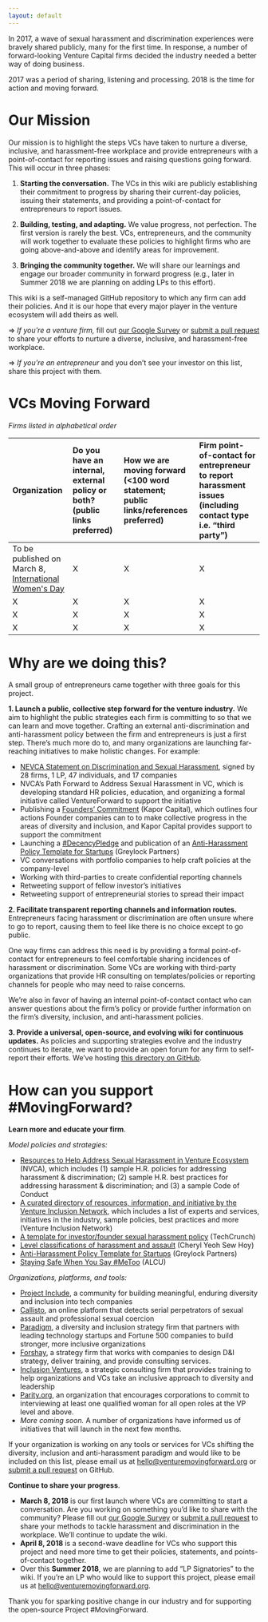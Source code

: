 ```yaml
---
layout: default
---
```


In 2017, a wave of sexual harassment and discrimination experiences were bravely shared publicly, many for the first time. In response, a number of forward-looking Venture Capital firms decided the industry needed a better way of doing business.

2017 was a period of sharing, listening and processing. 2018 is the time for action and moving forward.

# [](#our-mission)Our Mission

Our mission is to highlight the steps VCs have taken to nurture a diverse, inclusive, and harassment-free workplace and provide entrepreneurs with a point-of-contact for reporting issues and raising questions going forward. This will occur in three phases:

1. **Starting the conversation.** The VCs in this wiki are publicly establishing their commitment to progress by sharing their current-day policies, issuing their statements, and providing a point-of-contact for entrepreneurs to report issues.

2. **Building, testing, and adapting.** We value progress, not perfection. The first version is rarely the best. VCs, entrepreneurs, and the community will work together to evaluate these policies to highlight firms who are going above-and-above and identify areas for improvement. 

3. **Bringing the community together.** We will share our learnings and engage our broader community in forward progress (e.g., later in Summer 2018 we are planning on adding LPs to this effort).

This wiki is a self-managed GitHub repository to which any firm can add their policies. And it is our hope that every major player in the venture ecosystem will add theirs as well.

=> _If you’re a venture firm,_ fill out [our Google Survey](https://goo.gl/forms/Bh5nZZbjiet5CJV23) or [submit a pull request](https://github.com/WeAreMovingForward/wearemovingforward.github.io/compare?expand=1) to share your efforts to nurture a diverse, inclusive, and harassment-free workplace.

=> _If you’re an entrepreneur_ and you don’t see your investor on this list, share this project with them. 


# [](#vcs-moving-forward)VCs Moving Forward
_Firms listed in alphabetical order_

| Organization        | Do you have an internal, external policy or both? (public links preferred)  | How we are moving forward (<100 word statement; public links/references preferred) | Firm point-of-contact for entrepreneur to report harassment issues (including contact type i.e. “third party”) |
|:-------------|:------------------|:------| :------|
| To be published on March 8, [International Women's Day](https://www.internationalwomensday.com/)           | X | X  | X  |
| X | X   | X  | X  |
| X | X   | X  | X  |
| X | X   | X  | X  |

# [](#why-are-we-doing-this)Why are we doing this?

A small group of entrepreneurs came together with three goals for this project.

**1. Launch a public, collective step forward for the venture industry.** We aim to highlight the public strategies each firm is committing to so that we can learn and move together. 
Crafting an external anti-discrimination and anti-harassment policy between the firm and entrepreneurs is just a first step. There’s much more do to, and many organizations are launching far-reaching initiatives to make holistic changes. For example:


* [NEVCA Statement on Discrimination and Sexual Harassment](https://medium.com/nevca-policy-brief/nevca-statement-on-discrimination-and-sexual-harassment-a541afaa92e0), signed by 28 firms, 1 LP, 47 individuals, and 17 companies
* NVCA’s Path Forward to Address Sexual Harassment in VC, which is developing standard HR policies, education, and organizing a formal initiative called VentureForward to support the initiative
* Publishing a [Founders’ Commitment](http://www.kaporcapital.com/founders-commitment/) (Kapor Capital), which outlines four actions Founder companies can to to make collective progress in the areas of diversity and inclusion, and Kapor Capital provides support to support the commitment
* Launching a [#DecencyPledge](https://www.linkedin.com/pulse/human-rights-women-entrepreneurs-reid-hoffman/) and publication of an [Anti-Harassment Policy Template for Startups](https://news.greylock.com/anti-harassment-policy-template-for-startups-fe24a580bddf) (Greylock Partners)
* VC conversations with portfolio companies to help craft policies at the company-level
* Working with third-parties to create confidential reporting channels
* Retweeting support of fellow investor’s initiatives
* Retweeting support of entrepreneurial stories to spread their impact

**2. Facilitate transparent reporting channels and information routes.** Entrepreneurs facing harassment or discrimination are often unsure where to go to report, causing them to feel like there is no choice except to go public. 

One way firms can address this need is by providing a formal point-of-contact for entrepreneurs to feel comfortable sharing incidences of harassment or discrimination. Some VCs are working with third-party organizations that provide HR consulting on templates/policies or reporting channels for people who may need to raise concerns. 

We’re also in favor of having an internal point-of-contact contact who can answer questions about the firm’s policy or provide further information on the firm’s diversity, inclusion, and anti-harassment policies.

**3. Provide a universal, open-source, and evolving wiki for continuous updates.** As policies and supporting strategies evolve and the industry continues to iterate, we want to provide an open forum for any firm to self-report their efforts. We’ve hosting [this directory on GitHub](https://github.com/WeAreMovingForward/wearemovingforward.github.io).


# [](#next-steps)How can you support #MovingForward?

**Learn more and educate your firm**. 

_Model policies and strategies:_
* [Resources to Help Address Sexual Harassment in Venture Ecosystem](https://nvca.org/pressreleases/nvca-unveils-resources-help-address-sexual-harassment-venture-ecosystem/) (NVCA), which includes (1) sample H.R. policies for addressing harassment & discrimination; (2) sample H.R. best practices for addressing harassment & discrimination; and (3) a sample Code of Conduct 
* [A curated directory of resources, information, and initiative by the Venture Inclusion Network](https://www.ventureinclusion.com/), which includes a list of experts and services, initiatives in the industry, sample policies, best practices and more (Venture Inclusion Network)
* [A template for investor/founder sexual harassment policy](https://techcrunch.com/2017/07/05/harassment-policy-template/) (TechCrunch)
* [Level classifications of harassment and assault](https://cherylyeoh.com/2017/07/03/shedding-light-on-the-black-box-of-inappropriateness/) (Cheryl Yeoh Sew Hoy)
* [Anti-Harassment Policy Template for Startups](https://news.greylock.com/anti-harassment-policy-template-for-startups-fe24a580bddf) (Greylock Partners)
* [Staying Safe When You Say #MeToo](https://www.aclu.org/blog/privacy-technology/internet-privacy/staying-safe-when-you-say-metoo) (ALCU)

_Organizations, platforms, and tools:_
* [Project Include](http://projectinclude.org/), a community for building meaningful, enduring diversity and inclusion into tech companies
* [Callisto](https://www.projectcallisto.org/), an online platform that detects serial perpetrators of sexual assault and professional sexual coercion
* [Paradigm](https://www.paradigmiq.com/), a diversity and inclusion strategy firm that partners with leading technology startups and Fortune 500 companies to build stronger, more inclusive organizations
* [Forshay](http://forshay.com/diversity-inclusion/), a strategy firm that works with companies to design D&I strategy, deliver training, and provide consulting services.
* [Inclusion Ventures](http://inclusionventures.com/), a strategic consulting firm that provides training to help organizations and VCs take an inclusive approach to diversity and leadership
* [Parity.org](https://www.parity.org/), an organization that encourages corporations to commit to interviewing at least one qualified woman for all open roles at the VP level and above.
* _More coming soon._  A number of organizations have informed us of initiatives that will launch in the next few months. 

If your organization is working on any tools or services for VCs shifting the diversity, inclusion and anti-harassment paradigm and would like to be included on this list, please email us at hello@venturemovingforward.org or [submit a pull request](https://github.com/WeAreMovingForward/wearemovingforward.github.io/compare?expand=1) on GitHub.

**Continue to share your progress**. 
* **March 8, 2018** is our first launch where VCs are committing to start a conversation. Are you working on something you’d like to share with the community? Please fill out [our Google Survey](https://goo.gl/forms/Bh5nZZbjiet5CJV23) or [submit a pull request](https://github.com/WeAreMovingForward/wearemovingforward.github.io/compare?expand=1) to share your methods to tackle harassment and discrimination in the workplace. We’ll continue to update the wiki.
* **April 8, 2018** is a second-wave deadline for VCs who support this project and need more time to get their policies, statements, and points-of-contact together.
* Over this **Summer 2018**, we are planning to add “LP Signatories” to the wiki. If you’re an LP who would like to support this project, please email us at hello@venturemovingforward.org.

Thank you for sparking positive change in our industry and for supporting the open-source Project #MovingForward.

